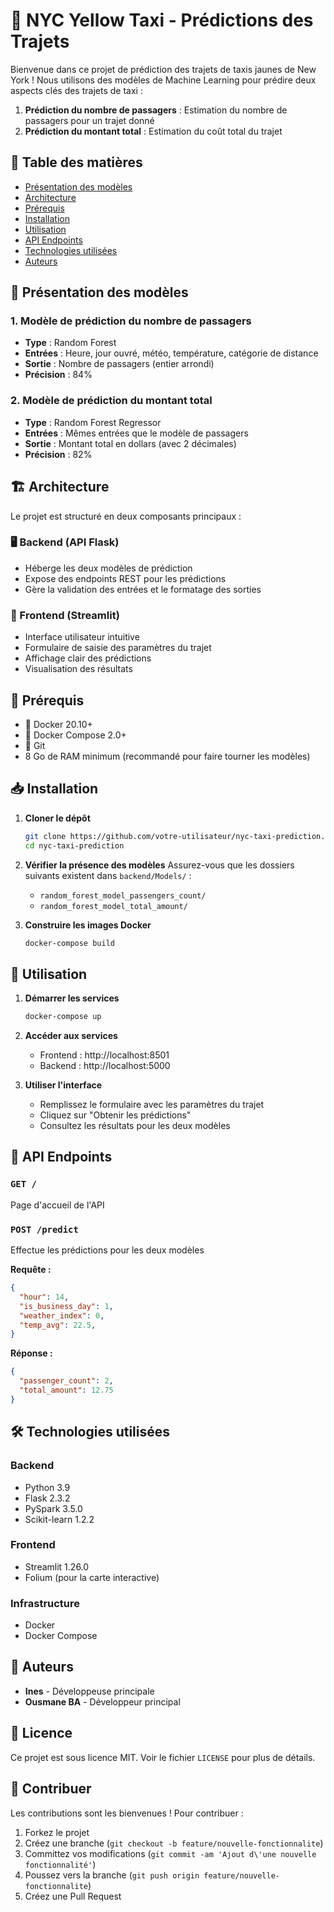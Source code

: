 # 🚖 NYC Yellow Taxi - Prédictions des Trajets

Bienvenue dans ce projet de prédiction des trajets de taxis jaunes de New York ! Nous utilisons des modèles de Machine Learning pour prédire deux aspects clés des trajets de taxi :

1. **Prédiction du nombre de passagers** : Estimation du nombre de passagers pour un trajet donné
2. **Prédiction du montant total** : Estimation du coût total du trajet

## 📌 Table des matières
- [Présentation des modèles](#-présentation-des-modèles)
- [Architecture](#-architecture)
- [Prérequis](#-prérequis)
- [Installation](#-installation)
- [Utilisation](#-utilisation)
- [API Endpoints](#-api-endpoints)
- [Technologies utilisées](#-technologies-utilisées)
- [Auteurs](#-auteurs)

## 🧠 Présentation des modèles

### 1. Modèle de prédiction du nombre de passagers
- **Type** : Random Forest
- **Entrées** : Heure, jour ouvré, météo, température, catégorie de distance
- **Sortie** : Nombre de passagers (entier arrondi)
- **Précision** : 84%

### 2. Modèle de prédiction du montant total
- **Type** : Random Forest Regressor
- **Entrées** : Mêmes entrées que le modèle de passagers
- **Sortie** : Montant total en dollars (avec 2 décimales)
- **Précision** : 82%

## 🏗️ Architecture

Le projet est structuré en deux composants principaux :

### 🖥️ Backend (API Flask)
- Héberge les deux modèles de prédiction
- Expose des endpoints REST pour les prédictions
- Gère la validation des entrées et le formatage des sorties

### 🎨 Frontend (Streamlit)
- Interface utilisateur intuitive
- Formulaire de saisie des paramètres du trajet
- Affichage clair des prédictions
- Visualisation des résultats

## 🔧 Prérequis

- 🐳 Docker 20.10+
- 🐙 Docker Compose 2.0+
- 🔗 Git
- 8 Go de RAM minimum (recommandé pour faire tourner les modèles)

## 📥 Installation

1. **Cloner le dépôt**
   ```bash
   git clone https://github.com/votre-utilisateur/nyc-taxi-prediction.git
   cd nyc-taxi-prediction
   ```

2. **Vérifier la présence des modèles**
   Assurez-vous que les dossiers suivants existent dans `backend/Models/` :
   - `random_forest_model_passengers_count/`
   - `random_forest_model_total_amount/`

3. **Construire les images Docker**
   ```bash
   docker-compose build
   ```

## 🚀 Utilisation

1. **Démarrer les services**
   ```bash
   docker-compose up
   ```

2. **Accéder aux services**
   - Frontend : http://localhost:8501
   - Backend : http://localhost:5000

3. **Utiliser l'interface**
   - Remplissez le formulaire avec les paramètres du trajet
   - Cliquez sur "Obtenir les prédictions"
   - Consultez les résultats pour les deux modèles

## 📡 API Endpoints

### `GET /`
Page d'accueil de l'API

### `POST /predict`
Effectue les prédictions pour les deux modèles

**Requête :**
```json
{
  "hour": 14,
  "is_business_day": 1,
  "weather_index": 0,
  "temp_avg": 22.5,
}
```

**Réponse :**
```json
{
  "passenger_count": 2,
  "total_amount": 12.75
}
```

## 🛠️ Technologies utilisées

### Backend
- Python 3.9
- Flask 2.3.2
- PySpark 3.5.0
- Scikit-learn 1.2.2

### Frontend
- Streamlit 1.26.0
- Folium (pour la carte interactive)

### Infrastructure
- Docker
- Docker Compose

## 👥 Auteurs

- **Ines** - Développeuse principale
- **Ousmane BA** - Développeur principal

## 📜 Licence

Ce projet est sous licence MIT. Voir le fichier `LICENSE` pour plus de détails.

## 🤝 Contribuer

Les contributions sont les bienvenues ! Pour contribuer :

1. Forkez le projet
2. Créez une branche (`git checkout -b feature/nouvelle-fonctionnalite`)
3. Committez vos modifications (`git commit -am 'Ajout d\'une nouvelle fonctionnalité'`)
4. Poussez vers la branche (`git push origin feature/nouvelle-fonctionnalite`)
5. Créez une Pull Request
